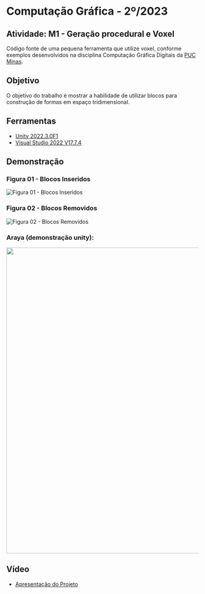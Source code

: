 # Computação Gráfica - 2º/2023


## Atividade: M1 - Geração procedural e Voxel

Código fonte de uma pequena ferramenta que utilize voxel, conforme exemplos desenvolvidos na disciplina Computação Gráfica Digitais da [PUC Minas](http://www.pucminas.br/).
 
## Objetivo
O objetivo do trabalho é mostrar a habilidade de utilizar blocos para construção de formas em espaço tridimensional.


## Ferramentas
*   [Unity 2022.3.0F1](https://unity3d.com/)
*   [Visual Studio 2022 V17.7.4](https://visualstudio.microsoft.com/pt-br/)


## Demonstração
### Figura 01 - Blocos Inseridos
![Figura 01 - Blocos Inseridos](https://github.com/hernanevelozo/CG/assets/88516429/c6dac268-8261-43a4-9380-d8c5fea4272d)
### Figura 02 - Blocos Removidos
![Figura 02 - Blocos Removidos](https://github.com/hernanevelozo/CG/assets/88516429/11207cc2-3d40-40c2-8318-c6176a97498c)

### Araya (demonstração unity): 

<p align="center">
  <img src="https://github.com/hernanevelozo/CG/assets/88516429/f45406c4-e0e4-4e64-b31c-121b8e731d79" width="800"/>
</p>

## Vídeo
*   [Apresentação do Projeto](https://www.youtube.com/)
